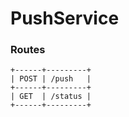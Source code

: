 # PushService

### Routes
```
+------+---------+
| POST | /push   |
+------+---------+
| GET  | /status |
+------+---------+
```
